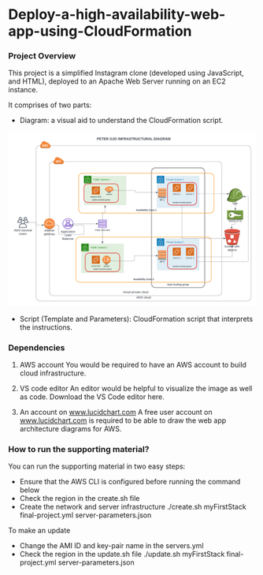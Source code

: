 # Deploy-a-high-availability-web-app-using-CloudFormation

### Project Overview
This project is a simplified Instagram clone (developed using JavaScript, and HTML), deployed to an Apache Web Server running on an EC2 instance.

It comprises of two parts:
- Diagram: a visual aid to understand the CloudFormation script.

<img alt="infrastructural diagram" src="screenshots/INFRASTRUCTURAL DIAGRAM.png">

- Script (Template and Parameters): CloudFormation script that interprets the instructions.


### Dependencies
1. AWS account
You would be required to have an AWS account to build cloud infrastructure.

2. VS code editor
An editor would be helpful to visualize the image as well as code. Download the VS Code editor here.

3. An account on www.lucidchart.com
A free user account on www.lucidchart.com is required to be able to draw the web app architecture diagrams for AWS.


### How to run the supporting material?

You can run the supporting material in two easy steps:
- Ensure that the AWS CLI is configured before running the command below
- Check the region in the create.sh file
- Create the network and server infrastructure
./create.sh myFirstStack final-project.yml server-parameters.json

To make an update
- Change the AMI ID and key-pair name in the servers.yml
- Check the region in the update.sh file
./update.sh myFirstStack final-project.yml server-parameters.json



